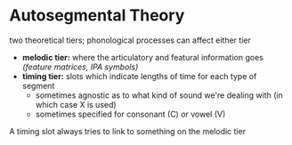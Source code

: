 # Autosegmental Theory

two theoretical tiers; phonological processes can affect either tier

- **melodic tier:** where the articulatory and featural information goes *(feature matrices, IPA symbols)*
- **timing tier:** slots which indicate lengths of time for each type of segment
  - sometimes agnostic as to what kind of sound we're dealing with (in which case X is used)
  - sometimes specified for consonant (C) or vowel (V)

A timing slot always tries to link to something on the melodic tier
